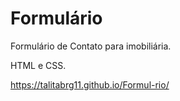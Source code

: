 # Formulário

Formulário de Contato para imobiliária.

HTML e CSS.

https://talitabrg11.github.io/Formul-rio/
